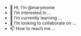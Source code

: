 - 👋 Hi, I’m @marymonie
- 👀 I’m interested in ...
- 🌱 I’m currently learning ...
- 💞️ I’m looking to collaborate on ...
- 📫 How to reach me ...

<!---
marymonie/marymonie is a ✨ special ✨ repository because its `README.md` (this file) appears on your GitHub profile.
You can click the Preview link to take a look at your changes.
--->
